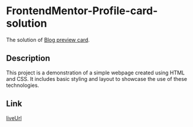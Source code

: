 # FrontendMentor-Profile-card-solution

The solution of [Blog preview card](https://www.frontendmentor.io/challenges/blog-preview-card-ckPaj01IcS).

## Description

This project is a demonstration of a simple webpage created using HTML and CSS. It includes basic styling and layout to showcase the use of these technologies.

## Link

[liveUrl](https://rizqisugiarto.github.io/FrontendMentor-Profile-card-solution/)
